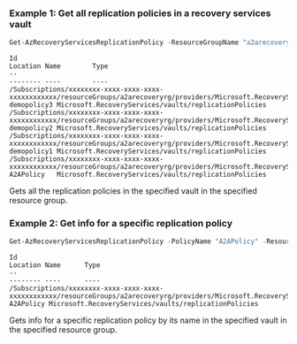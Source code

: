 ### Example 1: Get all replication policies in a recovery services vault
```powershell
Get-AzRecoveryServicesReplicationPolicy -ResourceGroupName "a2arecoveryrg" -ResourceName "a2arecoveryvault"
```

```output
Id                                                                                                                                                                            Location Name        Type
--                                                                                                                                                                            -------- ----        ----
/Subscriptions/xxxxxxxx-xxxx-xxxx-xxxx-xxxxxxxxxxxx/resourceGroups/a2arecoveryrg/providers/Microsoft.RecoveryServices/vaults/a2arecoveryvault/replicationPolicies/demopolicy3          demopolicy3 Microsoft.RecoveryServices/vaults/replicationPolicies
/Subscriptions/xxxxxxxx-xxxx-xxxx-xxxx-xxxxxxxxxxxx/resourceGroups/a2arecoveryrg/providers/Microsoft.RecoveryServices/vaults/a2arecoveryvault/replicationPolicies/demopolicy2          demopolicy2 Microsoft.RecoveryServices/vaults/replicationPolicies
/Subscriptions/xxxxxxxx-xxxx-xxxx-xxxx-xxxxxxxxxxxx/resourceGroups/a2arecoveryrg/providers/Microsoft.RecoveryServices/vaults/a2arecoveryvault/replicationPolicies/demopolicy1          demopolicy1 Microsoft.RecoveryServices/vaults/replicationPolicies
/Subscriptions/xxxxxxxx-xxxx-xxxx-xxxx-xxxxxxxxxxxx/resourceGroups/a2arecoveryrg/providers/Microsoft.RecoveryServices/vaults/a2arecoveryvault/replicationPolicies/A2APolicy            A2APolicy   Microsoft.RecoveryServices/vaults/replicationPolicies
```

Gets all the replication policies in the specified vault in the specified resource group.

### Example 2: Get info for a specific replication policy
```powershell
Get-AzRecoveryServicesReplicationPolicy -PolicyName "A2APolicy" -ResourceGroupName "a2arecoveryrg" -ResourceName "a2arecoveryvault"
```

```output
Id                                                                                                                                                                          Location Name      Type
--                                                                                                                                                                          -------- ----      ----
/Subscriptions/xxxxxxxx-xxxx-xxxx-xxxx-xxxxxxxxxxxx/resourceGroups/a2arecoveryrg/providers/Microsoft.RecoveryServices/vaults/a2arecoveryvault/replicationPolicies/A2APolicy          A2APolicy Microsoft.RecoveryServices/vaults/replicationPolicies
```

Gets info for a specific replication policy by its name in the specified vault in the specified resource group.

